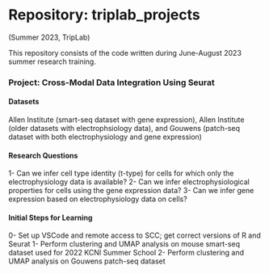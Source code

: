 # Repository: triplab_projects 
(Summer 2023, TripLab)

This repository consists of the code written during June-August 2023 summer research training.

### Project: Cross-Modal Data Integration Using Seurat

#### Datasets
Allen Institute (smart-seq dataset with gene expression), Allen Institute (older datasets with electrophsiology data), and Gouwens (patch-seq dataset with both electrophysiology and gene expression)

#### Research Questions
1- Can we infer cell type identity (t-type) for cells for which only the electrophysiology data is available?
2- Can we infer electrophysiological properties for cells using the gene expression data?
3- Can we infer gene expression based on electrophysiology data on cells?

#### Initial Steps for Learning
0- Set up VSCode and remote access to SCC; get correct versions of R and Seurat
1- Perform clustering and UMAP analysis on mouse smart-seq dataset used for 2022 KCNI Summer School 
2- Perform clustering and UMAP analysis on Gouwens patch-seq dataset
